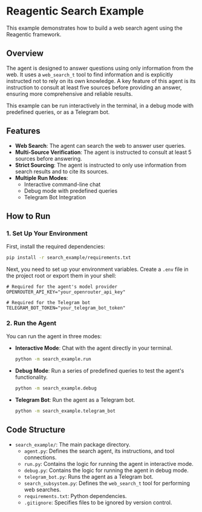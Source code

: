 # Reagentic Search Example

This example demonstrates how to build a web search agent using the Reagentic framework.

## Overview

The agent is designed to answer questions using only information from the web. It uses a `web_search_t` tool to find information and is explicitly instructed not to rely on its own knowledge. A key feature of this agent is its instruction to consult at least five sources before providing an answer, ensuring more comprehensive and reliable results.

This example can be run interactively in the terminal, in a debug mode with predefined queries, or as a Telegram bot.

## Features

- **Web Search**: The agent can search the web to answer user queries.
- **Multi-Source Verification**: The agent is instructed to consult at least 5 sources before answering.
- **Strict Sourcing**: The agent is instructed to only use information from search results and to cite its sources.
- **Multiple Run Modes**:
    - Interactive command-line chat
    - Debug mode with predefined queries
    - Telegram Bot Integration

## How to Run

### 1. Set Up Your Environment

First, install the required dependencies:

```bash
pip install -r search_example/requirements.txt
```

Next, you need to set up your environment variables. Create a `.env` file in the project root or export them in your shell:

```
# Required for the agent's model provider
OPENROUTER_API_KEY="your_openrouter_api_key"

# Required for the Telegram bot
TELEGRAM_BOT_TOKEN="your_telegram_bot_token"
```

### 2. Run the Agent

You can run the agent in three modes:

- **Interactive Mode**: Chat with the agent directly in your terminal.
  ```bash
  python -m search_example.run
  ```

- **Debug Mode**: Run a series of predefined queries to test the agent's functionality.
  ```bash
  python -m search_example.debug
  ```

- **Telegram Bot**: Run the agent as a Telegram bot.
  ```bash
  python -m search_example.telegram_bot
  ```

## Code Structure

- `search_example/`: The main package directory.
  - `agent.py`: Defines the search agent, its instructions, and tool connections.
  - `run.py`: Contains the logic for running the agent in interactive mode.
  - `debug.py`: Contains the logic for running the agent in debug mode.
  - `telegram_bot.py`: Runs the agent as a Telegram bot.
  - `search_subsystem.py`: Defines the `web_search_t` tool for performing web searches.
  - `requirements.txt`: Python dependencies.
  - `.gitignore`: Specifies files to be ignored by version control.